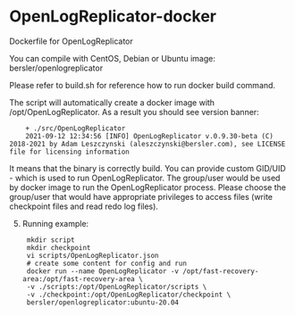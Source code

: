 # OpenLogReplicator-docker
Dockerfile for OpenLogReplicator

You can compile with CentOS, Debian or Ubuntu image: bersler/openlogreplicator

Please refer to build.sh for reference how to run docker build command.

The script will automatically create a docker image with /opt/OpenLogReplicator. As a result you should see version banner:

        + ./src/OpenLogReplicator
        2021-09-12 12:34:56 [INFO] OpenLogReplicator v.0.9.30-beta (C) 2018-2021 by Adam Leszczynski (aleszczynski@bersler.com), see LICENSE file for licensing information

It means that the binary is correctly build. You can provide custom GID/UID - which is used to run OpenLogReplicator. The group/user would be used by docker image to run the OpenLogReplicator process. Please choose the group/user that would have appropriate privileges to access files (write checkpoint files and read redo log files).

5. Running example:

        mkdir script
        mkdir checkpoint
        vi scripts/OpenLogReplicator.json
        # create some content for config and run
        docker run --name OpenLogReplicator -v /opt/fast-recovery-area:/opt/fast-recovery-area \
        -v ./scripts:/opt/OpenLogReplicator/scripts \
        -v ./checkpoint:/opt/OpenLogReplicator/checkpoint \
        bersler/openlogreplicator:ubuntu-20.04
